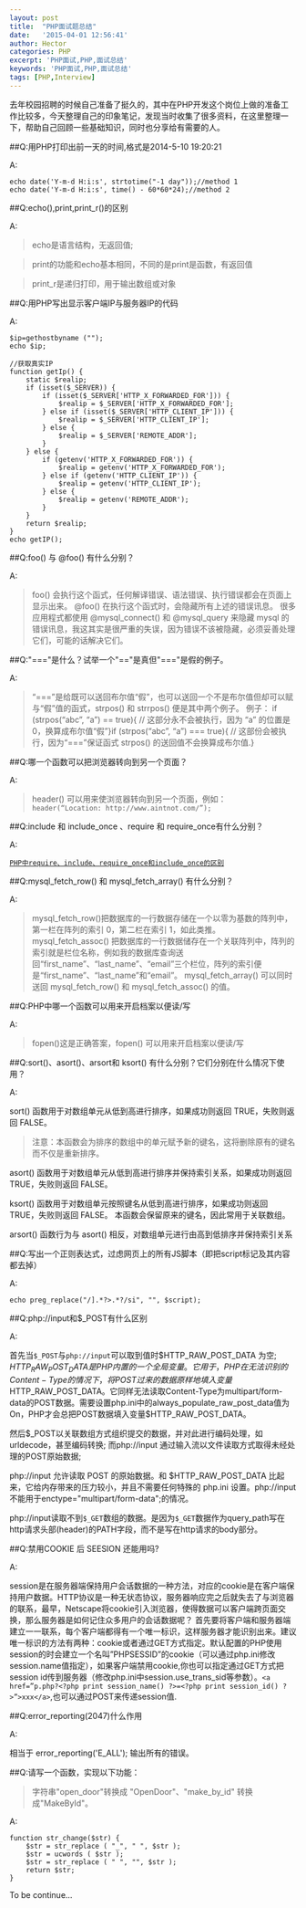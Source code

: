 ```yaml
---
layout: post
title:  "PHP面试题总结"
date:   '2015-04-01 12:56:41'
author: Hector
categories: PHP
excerpt: 'PHP面试,PHP,面试总结'
keywords: 'PHP面试,PHP,面试总结'
tags: [PHP,Interview]
---
```


去年校园招聘的时候自己准备了挺久的，其中在PHP开发这个岗位上做的准备工作比较多，今天整理自己的印象笔记，发现当时收集了很多资料，在这里整理一下，帮助自己回顾一些基础知识，同时也分享给有需要的人。

##Q:用PHP打印出前一天的时间,格式是2014-5-10 19:20:21

A:

    echo date('Y-m-d H:i:s', strtotime("-1 day"));//method 1
    echo date('Y-m-d H:i:s', time() - 60*60*24);//method 2

<!--more-->

##Q:echo(),print,print_r()的区别

A:

>echo是语言结构，无返回值;

>print的功能和echo基本相同，不同的是print是函数，有返回值

>print_r是递归打印，用于输出数组或对象

##Q:用PHP写出显示客户端IP与服务器IP的代码

A:

    $ip=gethostbyname ("");
    echo $ip;

    //获取真实IP
    function getIp() {
        static $realip;
        if (isset($_SERVER)) {
            if (isset($_SERVER['HTTP_X_FORWARDED_FOR'])) {
                $realip = $_SERVER['HTTP_X_FORWARDED_FOR'];
            } else if (isset($_SERVER['HTTP_CLIENT_IP'])) {
                $realip = $_SERVER['HTTP_CLIENT_IP'];
            } else {
                $realip = $_SERVER['REMOTE_ADDR'];
            }
        } else {
            if (getenv('HTTP_X_FORWARDED_FOR')) {
                $realip = getenv('HTTP_X_FORWARDED_FOR');
            } else if (getenv('HTTP_CLIENT_IP')) {
                $realip = getenv('HTTP_CLIENT_IP');
            } else {
                $realip = getenv('REMOTE_ADDR');
            }
        }
        return $realip;
    }
    echo getIP();

##Q:foo() 与 @foo() 有什么分别？

A:

>foo() 会执行这个函式，任何解译错误、语法错误、执行错误都会在页面上显示出来。
@foo() 在执行这个函式时，会隐藏所有上述的错误讯息。
很多应用程式都使用 @mysql_connect() 和 @mysql_query 来隐藏 mysql 的错误讯息，我这其实是很严重的失误，因为错误不该被隐藏，必须妥善处理它们，可能的话解决它们。

##Q:"==="是什么？试举一个"=="是真但"==="是假的例子。

A:

>“===”是给既可以送回布尔值“假”，也可以送回一个不是布尔值但却可以赋与“假”值的函式，strpos() 和 strrpos() 便是其中两个例子。
例子：
if (strpos(“abc”, “a”) == true){ // 这部分永不会被执行，因为 “a” 的位置是 0，换算成布尔值“假”}if (strpos(“abc”, “a”) === true){ // 这部份会被执行，因为“===”保证函式 strpos() 的送回值不会换算成布尔值.}

##Q:哪一个函数可以把浏览器转向到另一个页面？

A:

>header() 可以用来使浏览器转向到另一个页面，例如：
`header(“Location: http://www.aintnot.com/”);`

##Q:include 和 include_once 、require 和 require_once有什么分别？

A:

[`PHP中require、include、require_once和include_once的区别`](http://www.aintnot.com/2015/01/10/php-require-include-require_once-include_once/)

##Q:mysql_fetch_row() 和 mysql_fetch_array() 有什么分别？

A:

>mysql_fetch_row()把数据库的一行数据存储在一个以零为基数的阵列中，第一栏在阵列的索引 0，第二栏在索引 1，如此类推。
mysql_fetch_assoc() 把数据库的一行数据储存在一个关联阵列中，阵列的索引就是栏位名称，例如我的数据库查询送回“first_name”、“last_name”、“email”三个栏位，阵列的索引便是“first_name”、“last_name”和“email”。
mysql_fetch_array() 可以同时送回 mysql_fetch_row() 和 mysql_fetch_assoc() 的值。

##Q:PHP中哪一个函数可以用来开启档案以便读/写

A:

>fopen()这是正确答案，fopen() 可以用来开启档案以便读/写

##Q:sort()、asort()、arsort和 ksort() 有什么分别？它们分别在什么情况下使用？

A:

sort() 函数用于对数组单元从低到高进行排序，如果成功则返回 TRUE，失败则返回 FALSE。

>注意：本函数会为排序的数组中的单元赋予新的键名，这将删除原有的键名而不仅是重新排序。

asort() 函数用于对数组单元从低到高进行排序并保持索引关系，如果成功则返回 TRUE，失败则返回 FALSE。

ksort() 函数用于对数组单元按照键名从低到高进行排序，如果成功则返回 TRUE，失败则返回 FALSE。
本函数会保留原来的键名，因此常用于关联数组。

arsort() 函数行为与 asort() 相反，对数组单元进行由高到低排序并保持索引关系

##Q:写出一个正则表达式，过虑网页上的所有JS脚本（即把script标记及其内容都去掉）

A:

    echo preg_replace("/].*?>.*?/si", "", $script);

##Q:php://input和$_POST有什么区别

A:

首先当`$_POST`与`php://input`可以取到值时$HTTP_RAW_POST_DATA 为空;
$HTTP_RAW_POST_DATA是PHP内置的一个全局变量。它用于，PHP在无法识别的Content-Type的情况下，将POST过来的数据原样地填入变量$HTTP_RAW_POST_DATA。它同样无法读取Content-Type为multipart/form-data的POST数据。需要设置php.ini中的always_populate_raw_post_data值为On，PHP才会总把POST数据填入变量$HTTP_RAW_POST_DATA。

然后$_POST以关联数组方式组织提交的数据，并对此进行编码处理，如urldecode，甚至编码转换;
而php://input 通过输入流以文件读取方式取得未经处理的POST原始数据;

php://input 允许读取 POST 的原始数据。和 $HTTP_RAW_POST_DATA 比起来，它给内存带来的压力较小，并且不需要任何特殊的 php.ini 设置。php://input 不能用于enctype="multipart/form-data";的情况。

php://input读取不到`$_GET`数组的数据。是因为`$_GET`数据作为query_path写在http请求头部(header)的PATH字段，而不是写在http请求的body部分。

##Q:禁用COOKIE 后 SEESION 还能用吗?

A:

session是在服务器端保持用户会话数据的一种方法，对应的cookie是在客户端保持用户数据。HTTP协议是一种无状态协议，服务器响应完之后就失去了与浏览器的联系，最早，Netscape将cookie引入浏览器，使得数据可以客户端跨页面交换，那么服务器是如何记住众多用户的会话数据呢？
首先要将客户端和服务器端建立一一联系，每个客户端都得有一个唯一标识，这样服务器才能识别出来。建议唯一标识的方法有两种：cookie或者通过GET方式指定。默认配置的PHP使用session的时会建立一个名叫”PHPSESSID”的cookie（可以通过php.ini修改session.name值指定），如果客户端禁用cookie,你也可以指定通过GET方式把session id传到服务器（修改php.ini中session.use_trans_sid等参数）。`<a href=”p.php?<?php print session_name() ?>=<?php print session_id() ?>”>xxx</a>`,也可以通过POST来传递session值.

##Q:error_reporting(2047)什么作用

A:

相当于 error_reporting('E_ALL'); 输出所有的错误。

##Q:请写一个函数，实现以下功能：

>字符串"open_door"转换成 "OpenDoor"、"make_by_id" 转换成"MakeById"。

A:

    function str_change($str) {
        $str = str_replace ( "_", " ", $str );
        $str = ucwords ( $str );
        $str = str_replace ( " ", "", $str );
        return $str;
    }


To be continue...